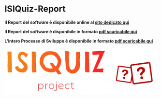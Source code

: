 # ISIQuiz-Report
**Il Report del software è disponibile online al [sito dedicato qui](https://isiquiz.github.io/ISIQuiz-Report/ "Report Website")** <br>

**Il Report del software è disponibile in formato [pdf scaricabile qui](https://github.com/ISIQuiz/ISIQuiz-Report/releases/latest/download/main.pdf "Pdf Download")** <br>

**L'intero Processo di Sviluppo è disponibile in formato [pdf scaricabile qui](https://github.com/ISIQuiz/ISIQuiz-Report/releases/latest/download/process.pdf "Pdf Download")**


![ISIQuiz Logo](https://github.com/ISIQuiz/ISIQuiz-Report/raw/gh-pages/Extra/ISIQuizLogoLineTransparent.png "ISIQuiz Logo")
